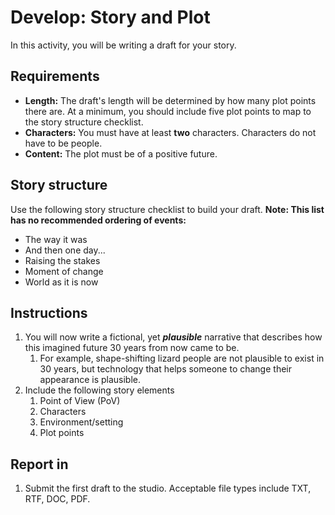 # Develop: Story and Plot

In this activity, you will be writing a draft for your story. 

## Requirements

- **Length:** The draft's length will be determined by how many plot points there are. At a minimum, you should include five plot points to map to the story structure checklist.
- **Characters:** You must have at least **two** characters. Characters do not have to be people.
- **Content:** The plot must be of a positive future.

## Story structure

Use the following story structure checklist to build your draft. **Note: This list has no recommended ordering of events:**

- The way it was
- And then one day...
- Raising the stakes
- Moment of change
- World as it is now


## Instructions

1. You will now write a fictional, yet _**plausible**_ narrative that describes how this imagined future 30 years from now came to be.
   1. For example, shape-shifting lizard people are not plausible to exist in 30 years, but technology that helps someone to change their appearance is plausible.
3. Include the following story elements
   1. Point of View \(PoV\)
   2. Characters
   3. Environment/setting
   4. Plot points

## Report in

1. Submit the first draft to the studio. Acceptable file types include TXT, RTF, DOC, PDF.



